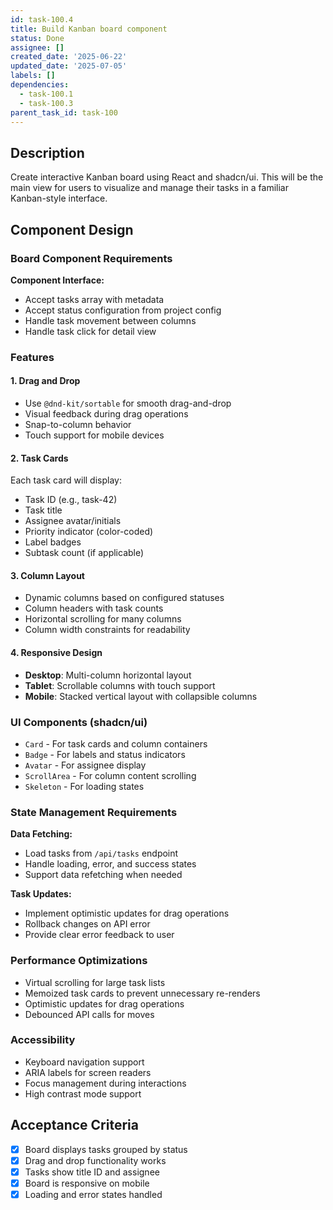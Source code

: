 ```yaml
---
id: task-100.4
title: Build Kanban board component
status: Done
assignee: []
created_date: '2025-06-22'
updated_date: '2025-07-05'
labels: []
dependencies:
  - task-100.1
  - task-100.3
parent_task_id: task-100
---
```


## Description

Create interactive Kanban board using React and shadcn/ui. This will be the main view for users to visualize and manage their tasks in a familiar Kanban-style interface.

## Component Design

### Board Component Requirements

**Component Interface:**

- Accept tasks array with metadata
- Accept status configuration from project config
- Handle task movement between columns
- Handle task click for detail view

### Features

#### 1. Drag and Drop

- Use `@dnd-kit/sortable` for smooth drag-and-drop
- Visual feedback during drag operations
- Snap-to-column behavior
- Touch support for mobile devices

#### 2. Task Cards

Each task card will display:

- Task ID (e.g., task-42)
- Task title
- Assignee avatar/initials
- Priority indicator (color-coded)
- Label badges
- Subtask count (if applicable)

#### 3. Column Layout

- Dynamic columns based on configured statuses
- Column headers with task counts
- Horizontal scrolling for many columns
- Column width constraints for readability

#### 4. Responsive Design

- **Desktop**: Multi-column horizontal layout
- **Tablet**: Scrollable columns with touch support
- **Mobile**: Stacked vertical layout with collapsible columns

### UI Components (shadcn/ui)

- `Card` - For task cards and column containers
- `Badge` - For labels and status indicators
- `Avatar` - For assignee display
- `ScrollArea` - For column content scrolling
- `Skeleton` - For loading states

### State Management Requirements

**Data Fetching:**

- Load tasks from `/api/tasks` endpoint
- Handle loading, error, and success states
- Support data refetching when needed

**Task Updates:**

- Implement optimistic updates for drag operations
- Rollback changes on API error
- Provide clear error feedback to user

### Performance Optimizations

- Virtual scrolling for large task lists
- Memoized task cards to prevent unnecessary re-renders
- Optimistic updates for drag operations
- Debounced API calls for moves

### Accessibility

- Keyboard navigation support
- ARIA labels for screen readers
- Focus management during interactions
- High contrast mode support

## Acceptance Criteria

- [x] Board displays tasks grouped by status
- [x] Drag and drop functionality works
- [x] Tasks show title ID and assignee
- [x] Board is responsive on mobile
- [x] Loading and error states handled
